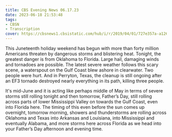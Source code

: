 ```yaml
---
title: CBS Evening News 06.17.23
date: 2023-06-18 21:53:48
tags:
- CBSN
- Transcription
cover: https://cbsnews1.cbsistatic.com/hub/i/r/2019/04/01/727e357a-a126-4138-a2c5-4d3222669d57/thumbnail/640x360/3ff2761028dc5c65cc4f07acd54bcd5c/cbsn2-logo-1920x1080.jpg
---
```

This Juneteenth holiday weekend has begun with more than forty million Americans threaten by dangerous storms and blistering heat. Tonight, the greatest danger is from Oklahoma to Florida. Large hail, damaging winds and tornadoes are possible. The latest severe weather follows this scary scene, a waterspout on the Gulf Coast blew ashore in clearwater. Two people were hurt. And in Perryton, Texas, the cleanup is still ongoing after an EF3 tornado destroyed nearly everything in its path, killing three people. 

It's mid-June and it is acting like perhaps middle of May in terms of severe storms still rolling tonight and then tomorrow, Father’s Day, still rolling across parts of lower Mississippi Valley on towards the Gulf Coast, even into Florida here. The timing of this even before the sun comes up overnight, tomorrow morning, showers and thunderstorms are rolling across Oklahoma and Texas into Arkansas and Louisiana, into Mississippi and eventually Alabama, and more storms here across Florida as we head into your Father’s Day afternoon and evening time. 
